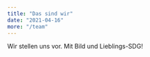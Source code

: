 ```yaml
---
title: "Das sind wir"
date: "2021-04-16"
more: "/team"
---
```


Wir stellen uns vor. Mit Bild und Lieblings-SDG!
